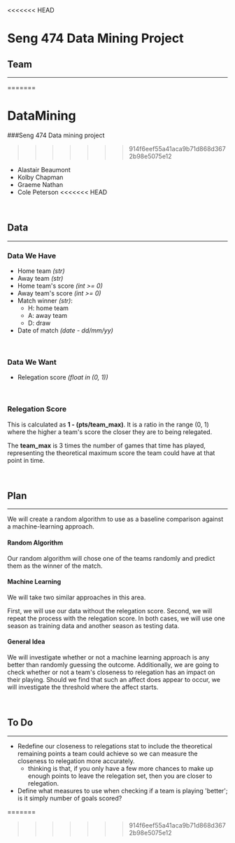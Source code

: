 <<<<<<< HEAD
# Seng 474 Data Mining Project
## Team
---
=======
# DataMining
###Seng 474 Data mining project
>>>>>>> 914f6eef55a41aca9b71d868d3672b98e5075e12
- Alastair Beaumont
- Kolby Chapman
- Graeme Nathan
- Cole Peterson
<<<<<<< HEAD

</br>

## Data
---
### Data We Have
- Home team *(str)*
- Away team *(str)*
- Home team's score *(int >= 0)*
- Away team's score *(int >= 0)*
- Match winner *(str)*:
    - H: home team
    - A: away team
    - D: draw
- Date of match *(date - dd/mm/yy)*

</br>


### Data We Want
- Relegation score *(float in (0, 1))*

</br>

### Relegation Score
This is calculated as **1 - (pts/team_max)**. It is a ratio in the range (0, 1) where the higher a team's score the closer they are to being relegated. 

The **team_max** is 3 times the number of games that time has played, representing the theoretical maximum score the team could have at that point in time.

</br>

## Plan
---
We will create 	a random algorithm to use as a baseline comparison against a machine-learning approach.

#### Random Algorithm
Our random algorithm will chose one of the teams randomly and predict them as the winner of the match.

#### Machine Learning
We will take two similar approaches in this area.

First, we will use our data without the relegation score. Second, we will repeat the process with the relegation score. In both cases, we will use one season as training data and another season as testing data.

#### General Idea
We will investigate whether or not a machine learning approach is any better than randomly guessing the outcome. Additionally, we are going to check whether or not a team's closeness to relegation has an impact on their playing. Should we find that such an affect does appear to occur, we will investigate the threshold where the affect starts.

</br>

## To Do
---
- Redefine our closeness to relegations stat to include the theoretical remaining points a team could achieve so we can measure the closeness to relegation more accurately.
	- thinking is that, if you only have a few more chances to make up enough points to leave the relegation set, then you are closer to relegation.
- Define what measures to use when checking if a team is playing 'better'; is it simply number of goals scored?







=======
>>>>>>> 914f6eef55a41aca9b71d868d3672b98e5075e12
